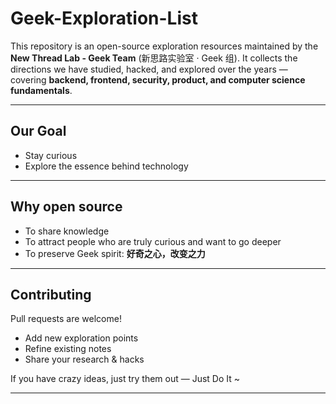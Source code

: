 # Geek-Exploration-List 

This repository is an open-source exploration resources maintained by the **New Thread Lab - Geek Team** (新思路实验室 · Geek 组).
It collects the directions we have studied, hacked, and explored over the years —  
covering **backend, frontend, security, product, and computer science fundamentals**.  

---

##  Our Goal  

- Stay curious  
- Explore the essence behind technology  

---

##  Why open source 

-  To share knowledge 
-  To attract people who are truly curious and want to go deeper  
-  To preserve Geek spirit: **好奇之心，改变之力**  

---

##  Contributing  

Pull requests are welcome!  

- Add new exploration points  
- Refine existing notes  
- Share your research & hacks  

If you have crazy ideas, just try them out — Just Do It ~  

---
